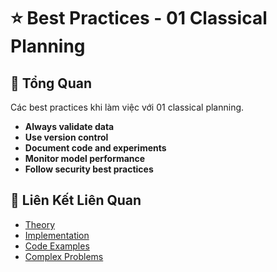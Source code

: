 # ⭐ Best Practices - 01 Classical Planning

## 🎯 Tổng Quan

Các best practices khi làm việc với 01 classical planning.

- **Always validate data**
- **Use version control**
- **Document code and experiments**
- **Monitor model performance**
- **Follow security best practices**

## 🔗 Liên Kết Liên Quan

- [Theory](./THEORY_01_classical_planning.md)
- [Implementation](./IMPLEMENTATION_01_classical_planning.md)
- [Code Examples](./CODE_EXAMPLES_01_classical_planning.md)
- [Complex Problems](./COMPLEX_PROBLEMS.md)
